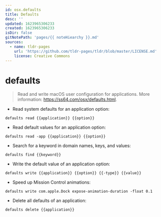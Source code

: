 ```yaml
---
id: osx.defaults
title: Defaults
desc: ''
updated: 1623965306233
created: 1623965306233
isDir: false
gitNotePath: 'pages/{{ noteHiearchy }}.md'
sources:
  - name: tldr-pages
    url: 'https://github.com/tldr-pages/tldr/blob/master/LICENSE.md'
    license: Creative Commons
---
```

# defaults

> Read and write macOS user configuration for applications.
> More information: <https://ss64.com/osx/defaults.html>.

- Read system defaults for an application option:

`defaults read {{application}} {{option}}`

- Read default values for an application option:

`defaults read -app {{application}} {{option}}`

- Search for a keyword in domain names, keys, and values:

`defaults find {{keyword}}`

- Write the default value of an application option:

`defaults write {{application}} {{option}} {{-type}} {{value}}`

- Speed up Mission Control animations:

`defaults write com.apple.Dock expose-animation-duration -float 0.1`

- Delete all defaults of an application:

`defaults delete {{application}}`

